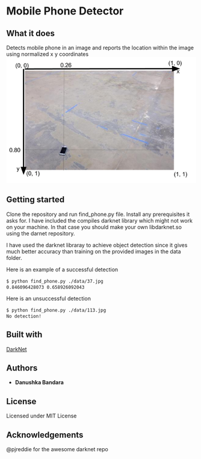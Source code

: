 # Mobile Phone Detector
## What it does
Detects mobile phone in an image and reports the location within the image using normalized x y coordinates
![X and Y coordinates of mobile phone](https://github.com/danushkabandara/mobilephonedetector/blob/master/Capture.PNG)

## Getting started
Clone the repository and run find_phone.py file. Install any prerequisites it asks for. I have included the compiles darknet library which might not work on your machine. In that case you should make your own libdarknet.so using the darnet repository.


I have used the darknet libraray to achieve object detection since it gives much better accuracy than training on the provided images in the data folder.

Here is an example of a successful detection
```
$ python find_phone.py ./data/37.jpg
0.846096428073 0.658926092043
```

Here is an unsuccessful detection
```
$ python find_phone.py ./data/113.jpg
No detection!
```

## Built with
[DarkNet](https://pjreddie.com/darknet/)

## Authors

* **Danushka Bandara**

## License

Licensed under MIT License

## Acknowledgements
@pjreddie for the awesome darknet repo
